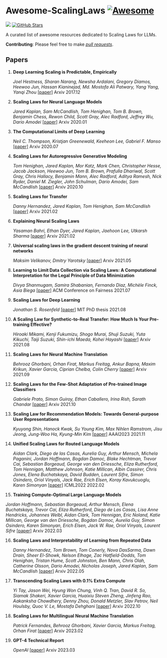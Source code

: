 # Awesome-ScalingLaws [![Awesome](https://awesome.re/badge.svg)](https://awesome.re)
![](https://img.shields.io/badge/build-welcome%20to%20contribute!-brightgreen) [![GitHub Stars](https://img.shields.io/github/stars/RZFan525/Awesome-ScalingLaws?style=social)](https://github.com/RZFan525/Awesome-ScalingLaws/stargazers)

A curated list of awesome resources dedicated to Scaling Laws for LLMs.

**Contributing**: Please feel free to make *[pull requests](https://github.com/RZFan525/Awesome-ScalingLaws/pulls)*.

## Papers
1. **Deep Learning Scaling is Predictable, Empirically**

   *Joel Hestness, Sharan Narang, Newsha Ardalani, Gregory Diamos, Heewoo Jun, Hassan Kianinejad, Md. Mostofa Ali Patwary, Yang Yang, Yanqi Zhou* [[paper]](https://arxiv.org/abs/1712.00409) Arxiv 2017.12

2. **Scaling Laws for Neural Language Models**

   *Jared Kaplan, Sam McCandlish, Tom Henighan, Tom B. Brown, Benjamin Chess, Rewon Child, Scott Gray, Alec Radford, Jeffrey Wu, Dario Amodei* [[paper]](https://arxiv.org/abs/2001.08361) Arxiv 2020.01
   
3. **The Computational Limits of Deep Learning**

   *Neil C. Thompson, Kristjan Greenewald, Keeheon Lee, Gabriel F. Manso* [[paper]](https://arxiv.org/abs/2007.05558) Arxiv 2020.07
   
4. **Scaling Laws for Autoregressive Generative Modeling**

   *Tom Henighan, Jared Kaplan, Mor Katz, Mark Chen, Christopher Hesse, Jacob Jackson, Heewoo Jun, Tom B. Brown, Prafulla Dhariwal, Scott Gray, Chris Hallacy, Benjamin Mann, Alec Radford, Aditya Ramesh, Nick Ryder, Daniel M. Ziegler, John Schulman, Dario Amodei, Sam McCandlish* [[paper]](https://arxiv.org/abs/2010.14701) Arxiv 2020.10
   
5. **Scaling Laws for Transfer**

   *Danny Hernandez, Jared Kaplan, Tom Henighan, Sam McCandlish* [[paper]](https://arxiv.org/abs/2102.01293) Arxiv 2021.02

6. **Explaining Neural Scaling Laws**
   
   *Yasaman Bahri, Ethan Dyer, Jared Kaplan, Jaehoon Lee, Utkarsh Sharma* [[paper]](https://arxiv.org/abs/2102.06701) Arxiv 2021.02

7. **Universal scaling laws in the gradient descent training of neural networks**

   *Maksim Velikanov, Dmitry Yarotsky* [[paper]](https://arxiv.org/abs/2105.00507) Arxiv 2021.05

8. **Learning to Limit Data Collection via Scaling Laws: A Computational Interpretation for the Legal Principle of Data Minimization**

   *Divya Shanmugam, Samira Shabanian, Fernando Diaz, Michèle Finck, Asia Biega* [[paper]](https://arxiv.org/abs/2107.08096) ACM Conference on Fairness 2021.07
   
9. **Scaling Laws for Deep Learning**
   
   *Jonathan S. Rosenfeld* [[paper]](https://arxiv.org/abs/2108.07686) MIT PhD thesis 2021.08

10. **A Scaling Law for Synthetic-to-Real Transfer: How Much Is Your Pre-training Effective?**

    *Hiroaki Mikami, Kenji Fukumizu, Shogo Murai, Shuji Suzuki, Yuta Kikuchi, Taiji Suzuki, Shin-ichi Maeda, Kohei Hayashi* [[paper]](https://arxiv.org/abs/2108.11018) Arxiv 2021.08
 
11. **Scaling Laws for Neural Machine Translation**

    *Behrooz Ghorbani, Orhan Firat, Markus Freitag, Ankur Bapna, Maxim Krikun, Xavier Garcia, Ciprian Chelba, Colin Cherry* [[paper]](https://arxiv.org/abs/2109.07740) Arxiv 2021.09

12. **Scaling Laws for the Few-Shot Adaptation of Pre-trained Image Classifiers**  
    
    *Gabriele Prato, Simon Guiroy, Ethan Caballero, Irina Rish, Sarath Chandar* [[paper]](https://arxiv.org/abs/2110.06990) Arxiv 2021.10

13. **Scaling Law for Recommendation Models: Towards General-purpose User Representations**

    *Kyuyong Shin, Hanock Kwak, Su Young Kim, Max Nihlen Ramstrom, Jisu Jeong, Jung-Woo Ha, Kyung-Min Kim* [[paper]](https://arxiv.org/abs/2111.11294) AAAI2023 2021.11
   
14. **Unified Scaling Laws for Routed Language Models**

    *Aidan Clark, Diego de las Casas, Aurelia Guy, Arthur Mensch, Michela Paganini, Jordan Hoffmann, Bogdan Damoc, Blake Hechtman, Trevor Cai, Sebastian Borgeaud, George van den Driessche, Eliza Rutherford, Tom Hennigan, Matthew Johnson, Katie Millican, Albin Cassirer, Chris Jones, Elena Buchatskaya, David Budden, Laurent Sifre, Simon Osindero, Oriol Vinyals, Jack Rae, Erich Elsen, Koray Kavukcuoglu, Karen Simonyan* [[paper]](https://arxiv.org/abs/2202.01169) ICML2022 2022.02

15. **Training Compute-Optimal Large Language Models**

   *Jordan Hoffmann, Sebastian Borgeaud, Arthur Mensch, Elena Buchatskaya, Trevor Cai, Eliza Rutherford, Diego de Las Casas, Lisa Anne Hendricks, Johannes Welbl, Aidan Clark, Tom Hennigan, Eric Noland, Katie Millican, George van den Driessche, Bogdan Damoc, Aurelia Guy, Simon Osindero, Karen Simonyan, Erich Elsen, Jack W. Rae, Oriol Vinyals, Laurent Sifre* [[paper]](https://arxiv.org/abs/2203.15556) Arxiv 2022.03
 
16. **Scaling Laws and Interpretability of Learning from Repeated Data**

    *Danny Hernandez, Tom Brown, Tom Conerly, Nova DasSarma, Dawn Drain, Sheer El-Showk, Nelson Elhage, Zac Hatfield-Dodds, Tom Henighan, Tristan Hume, Scott Johnston, Ben Mann, Chris Olah, Catherine Olsson, Dario Amodei, Nicholas Joseph, Jared Kaplan, Sam McCandlish* [[paper]](https://arxiv.org/abs/2205.10487) Arxiv 2022.05
 
17. **Transcending Scaling Laws with 0.1% Extra Compute**

    *Yi Tay, Jason Wei, Hyung Won Chung, Vinh Q. Tran, David R. So, Siamak Shakeri, Xavier Garcia, Huaixiu Steven Zheng, Jinfeng Rao, Aakanksha Chowdhery, Denny Zhou, Donald Metzler, Slav Petrov, Neil Houlsby, Quoc V. Le, Mostafa Dehghani* [[paper]](https://arxiv.org/abs/2210.11399) Arxiv 2022.10
 
18. **Scaling Laws for Multilingual Neural Machine Translation**

    *Patrick Fernandes, Behrooz Ghorbani, Xavier Garcia, Markus Freitag, Orhan Firat* [[paper]](https://arxiv.org/abs/2302.09650) Arxiv 2023.02

19. **GPT-4 Technical Report**

    *OpenAI* [[paper]](https://arxiv.org/abs/2303.08774) Arxiv 2023.03

